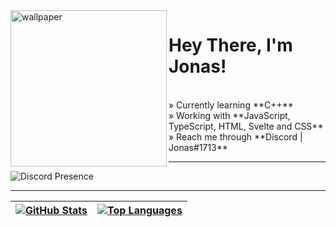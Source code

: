 <img alt='wallpaper' src='./src/images/wallpaper.webp' width='250px' align="left">

# Hey There, I'm Jonas!

<br/>
» Currently learning **C++**
<br/>
» Working with **JavaScript, TypeScript, HTML, Svelte and CSS**
<br/>
» Reach me through **Discord | Jonas#1713**

---

![Discord Presence](https://lanyard.cnrad.dev/api/783252406753689601)

---

| [![**GitHub Stats**](https://github-readme-stats.vercel.app/api?username=jonas-mtl&hide=prs&show_icons=true&hide_border=true&title_color=56a2f9&text_color=b3bac2&bg_color=161b22&icon_color=26a641)](https://github.com/jonas-mtl/jonas-mtl) | [![**Top Languages**](https://github-readme-stats.vercel.app/api/top-langs/?username=jonas-mtl&show_icons=true&hide_border=true&title_color=56a2f9&text_color=b3bac2&bg_color=161b22&icon_color=26a641&layout=compact&langs_count=10)](https://github.com/jonas-mtl/jonas-mtl?tab=repositories) |
|-|-|
